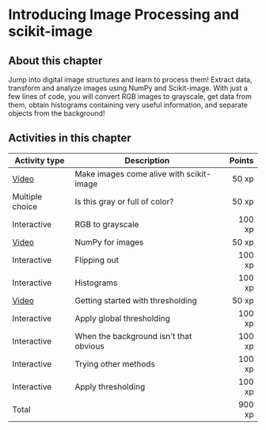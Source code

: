# Introducing Image Processing and scikit-image

## About this chapter

Jump into digital image structures and learn to process them! Extract data, transform and analyze images using NumPy and Scikit-image. With just a few lines of code, you will convert RGB images to grayscale, get data from them, obtain histograms containing very useful information, and separate objects from the background!

## Activities in this chapter

Activity type   | Description                              | Points
----------------|------------------------------------------|-------:
[Video](1.mp4)  | Make images come alive with scikit-image |  50 xp
Multiple choice | Is this gray or full of color?           |  50 xp
Interactive     | RGB to grayscale                         | 100 xp
[Video](2.mp4)  | NumPy for images                         |  50 xp
Interactive     | Flipping out                             | 100 xp
Interactive     | Histograms                               | 100 xp
[Video](3.mp4)  | Getting started with thresholding        |  50 xp
Interactive     | Apply global thresholding                | 100 xp
Interactive     | When the background isn't that obvious   | 100 xp
Interactive     | Trying other methods                     | 100 xp
Interactive     | Apply thresholding                       | 100 xp
Total           |                                          | 900 xp
